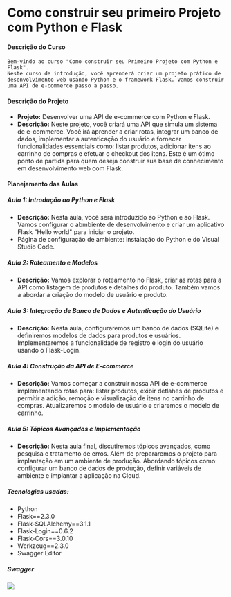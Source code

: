 # Como construir seu primeiro Projeto com Python e Flask

#### Descrição do Curso
`Bem-vindo ao curso "Como construir seu Primeiro Projeto com Python e Flask".`<br/>
`Neste curso de introdução, você aprenderá criar um projeto prático de desenvolvimento web usando Python e o framework Flask. Vamos construir uma API de e-commerce passo a passo.`
#### Descrição do Projeto
- <strong>Projeto:</strong> Desenvolver uma API de e-commerce com Python e Flask.
- <strong>Descrição:</strong> Neste projeto, você criará uma API que simula um sistema de e-commerce. Você irá aprender a criar rotas, integrar um banco de dados, implementar a autenticação do usuário e fornecer funcionalidades essenciais como: listar produtos, adicionar itens ao carrinho de compras e efetuar o checkout dos itens. Este é um ótimo ponto de partida para quem deseja construir sua base de conhecimento em desenvolvimento web com Flask.

#### Planejamento das Aulas

##### Aula 1: Introdução ao Python e Flask
- <strong>Descrição:</strong> Nesta aula, você será introduzido ao Python e ao Flask. Vamos configurar o abmbiente de desenvolvimento e criar um aplicativo Flask "Hello world" para iniciar o projeto.
- Página de configuração de ambiente: instalação do Python e do Visual Studio Code.

##### Aula 2: Roteamento e Modelos
- <strong>Descrição:</strong> Vamos explorar o roteamento no Flask, criar as rotas para a API como listagem de produtos e detalhes do produto. Também vamos a abordar a criação do modelo de usuário e produto.

##### Aula 3: Integração de Banco de Dados e Autenticação do Usuário
- <strong>Descrição:</strong> Nesta aula, configuraremos um banco de dados (SQLite) e definiremos modelos de dados para produtos e usuários. Implementaremos a funcionalidade de registro e login do usuário usando o Flask-Login.

##### Aula 4: Construção da API de E-commerce
- <strong>Descrição:</strong> Vamos começar a construir nossa API de e-commerce implementando rotas para: listar produtos, exibir detlahes de produtos e permitir a adição, remoção e visualização de itens no carrinho de compras. Atualizaremos o modelo de usuário e criaremos o modelo de carrinho.

##### Aula 5: Tópicos Avançados e Implementação
- <strong>Descrição:</strong> Nesta aula final, discutiremos tópicos avançados, como pesquisa e tratamento de erros. Além de prepararemos o projeto para implantação em um ambiente de produção. Abordando tópicos como: configurar um banco de dados de produção, definir variáveis de ambiente e implantar a aplicação na Cloud.

##### Tecnologias usadas:
- Python
- Flask==2.3.0
- Flask-SQLAlchemy==3.1.1
- Flask-Login==0.6.2
- Flask-Cors==3.0.10
- Werkzeug==2.3.0
- Swagger Editor

##### Swagger
<img src="![Captura de tela de 2024-07-03 22-09-21](https://github.com/mauroslucios/rocketeseatdevopspython/assets/671694/6dd72a8e-4d66-49e0-aa3a-77dbc892905c)"/>

